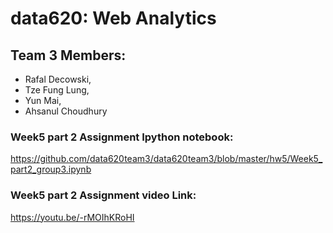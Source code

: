 # data620: Web Analytics
## Team 3 Members:
- Rafal Decowski, 
- Tze Fung Lung, 
- Yun Mai, 
- Ahsanul Choudhury

### Week5 part 2 Assignment Ipython notebook:
https://github.com/data620team3/data620team3/blob/master/hw5/Week5_part2_group3.ipynb

### Week5 part 2 Assignment video Link:
https://youtu.be/-rMOIhKRoHI
